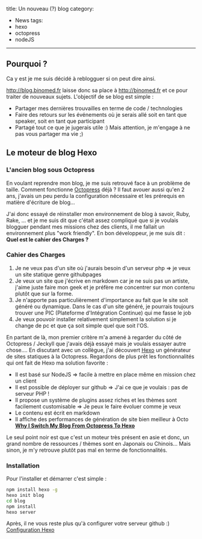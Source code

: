 title: Un nouveau (?) blog 
category: 
- News
tags:
- hexo
- octopress
- nodeJS
---
## Pourquoi ? 

Ca y est je me suis décidé à reblogguer si on peut dire ainsi.

http://blog.binomed.fr laisse donc sa place à http://binomed.fr et ce pour traiter de nouveaux sujets. L'objectif de se blog est simple : 

* Partager mes dernières trouvailles en terme de code / technologies
* Faire des retours sur les événements où je serais allé soit en tant que speaker, soit en tant que participant
* Partagé tout ce que je jugerais utile :) Mais attention, je m'engage à ne pas vous partager ma vie ;)

## Le moteur de blog Hexo

### L'ancien blog sous Octopress

En voulant reprendre mon blog, je me suis retrouvé face à un problème de taille. Comment fonctionne [Octopress](http://octopress.org/) déjà ? Il faut avouer aussi qu'en 2 ans, j'avais un peu perdu la configuration nécessaire et les prérequis en matière d'écriture de blog... 

J'ai donc essayé de réinstaller mon environnement de blog à savoir, Ruby, Rake, ... et je me suis dit que c'était assez compliqué que si je voulais blogguer pendant mes missions chez des clients, il me fallait un environnement plus "work friendly". En bon développeur, je me suis dit : **Quel est le cahier des Charges ?**


### Cahier des Charges


1. Je ne veux pas d'un site où j'aurais besoin d'un serveur php => je veux un site statique genre githubpages
2. Je veux un site que j'écrive en markdown car je ne suis pas un artiste, j'aime juste faire mon geek et je préfère me concentrer sur mon contenu plutôt que sur la forme.
3. Je n'apporte pas particulièrement d'importance au fait que le site soit généré ou dynamique. Dans le cas d'un site généré, je pourrais toujours trouver une PIC (Plateforme d'Intégration Continue) qui me fasse le job
4. Je veux pouvoir installer relativement simplement la solution si je change de pc et que ça soit simple quel que soit l'OS.

En partant de là, mon premier critère m'a amené à regarder du côté de Octopress / Jeckyll que j'avais déjà essayé mais je voulais essayer autre chose.... En discutant avec un collègue, j'ai découvert [Hexo](http://hexo.io/) un générateur de sites statiques à la Octopress. Regardons de plus prêt les fonctionnalités qui ont fait de Hexo ma solution favorite : 

* Il est basé sur NodeJS => facile à mettre en place même en mission chez un client
* Il est possible de déployer sur github => J'ai ce que je voulais : pas de serveur PHP ! 
* Il propose un système de plugins assez riches et les thèmes sont facilement customisable => Je peux le faire évoluer comme je veux
* Le contenu est  écrit en markdown
* Il affiche des performances de génération de site bien meilleur à Octo **[Why I Switch My Blog From Octopress To Hexo](http://www.techelex.org/why-switch-blog-from-octopress-to-hexo/)**

Le seul point noir est que c'est un moteur très présent en asie et donc, un grand nombre de ressources / thèmes sont en Japonais ou Chinois...  Mais sinon, je m'y retrouve plutôt pas mal en terme de fonctionnalités.

### Installation

Pour l'installer et démarrer c'est simple : 

``` bash
npm install hexo -g
hexo init blog
cd blog
npm install
hexo server
```

Après, il ne vous reste plus qu'à configurer votre serveur github :) [Configuration Hexo](http://hexo.io/docs/setup.html)

